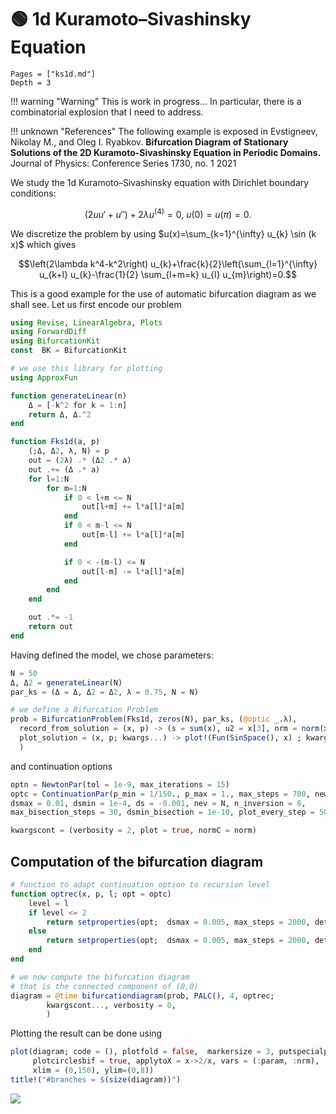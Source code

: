 # 🟢 1d Kuramoto–Sivashinsky Equation

```@contents
Pages = ["ks1d.md"]
Depth = 3
```

!!! warning "Warning"
    This is work in progress... In particular, there is a combinatorial explosion that I need to address.

!!! unknown "References"
    The following example is exposed in Evstigneev, Nikolay M., and Oleg I. Ryabkov. **Bifurcation Diagram of Stationary Solutions of the 2D Kuramoto-Sivashinsky Equation in Periodic Domains.** Journal of Physics: Conference Series 1730, no. 1 2021

We study the 1d Kuramoto–Sivashinsky equation with Dirichlet boundary conditions:

$$\left(2 u u'+ u''\right)+2\lambda u^{(4)}=0,\ u(0)=u(\pi)=0.$$

We discretize the problem by using $u(x)=\sum_{k=1}^{\infty} u_{k} \sin (k x)$ which gives

$$\left(2\lambda k^4-k^2\right) u_{k}+\frac{k}{2}\left(\sum_{l=1}^{\infty} u_{k+l} u_{k}-\frac{1}{2} \sum_{l+m=k} u_{l} u_{m}\right)=0.$$

This is a good example for the use of automatic bifurcation diagram as we shall see. Let us first encode our problem

```julia
using Revise, LinearAlgebra, Plots
using ForwardDiff
using BifurcationKit
const  BK = BifurcationKit

# we use this library for plotting
using ApproxFun

function generateLinear(n)
	Δ = [-k^2 for k = 1:n]
	return Δ, Δ.^2
end

function Fks1d(a, p)
	(;Δ, Δ2, λ, N) = p
	out = (2λ) .* (Δ2 .* a)
	out .+= (Δ .* a)
	for l=1:N
		for m=1:N
			if 0 < l+m <= N
				out[l+m] += l*a[l]*a[m]
			end
			if 0 < m-l <= N
				out[m-l] += l*a[l]*a[m]
			end

			if 0 < -(m-l) <= N
				out[l-m] -= l*a[l]*a[m]
			end
		end
	end

	out .*= -1
	return out
end
```

Having defined the model, we chose parameters:

```julia
N = 50
Δ, Δ2 = generateLinear(N)
par_ks = (Δ = Δ, Δ2 = Δ2, λ = 0.75, N = N)

# we define a Bifurcation Problem
prob = BifurcationProblem(Fks1d, zeros(N), par_ks, (@optic _.λ),
  record_from_solution = (x, p) -> (s = sum(x), u2 = x[3], nrm = norm(x)),
  plot_solution = (x, p; kwargs...) -> plot!(Fun(SinSpace(), x) ; kwargs...),
  )
```

and continuation options

```julia
optn = NewtonPar(tol = 1e-9, max_iterations = 15)
optc = ContinuationPar(p_min = 1/150., p_max = 1., max_steps = 700, newton_options = optn,
dsmax = 0.01, dsmin = 1e-4, ds = -0.001, nev = N, n_inversion = 8,
max_bisection_steps = 30, dsmin_bisection = 1e-10, plot_every_step = 50)

kwargscont = (verbosity = 2, plot = true, normC = norm)
```

## Computation of the bifurcation diagram

```julia
# function to adapt continuation option to recursion level
function optrec(x, p, l; opt = optc)
	level = l
	if level <= 2
		return setproperties(opt;  dsmax = 0.005, max_steps = 2000, detect_loop = true, n_inversion = 6)
	else
		return setproperties(opt;  dsmax = 0.005, max_steps = 2000, detect_loop = true, n_inversion = 6)
	end
end

# we now compute the bifurcation diagram
# that is the connected component of (0,0)
diagram = @time bifurcationdiagram(prob, PALC(), 4, optrec;
		kwargscont..., verbosity = 0,
		)
```

Plotting the result can be done using

```julia
plot(diagram; code = (), plotfold = false,  markersize = 3, putspecialptlegend = false,
	 plotcirclesbif = true, applytoX = x->2/x, vars = (:param, :nrm),
	 xlim = (0,150), ylim=(0,8))
title!("#branches = $(size(diagram))")
```

![](ks1d-1.png)
